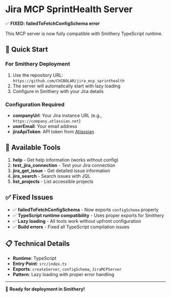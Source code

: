 # Jira MCP SprintHealth Server

✅ **FIXED: failedToFetchConfigSchema error**

This MCP server is now fully compatible with Smithery TypeScript runtime.

## 🚀 Quick Start

### For Smithery Deployment
1. Use the repository URL: `https://github.com/CHIBOLAR/jira_mcp_sprinthealth`
2. The server will automatically start with lazy loading
3. Configure in Smithery with your Jira details

### Configuration Required
- **companyUrl**: Your Jira instance URL (e.g., `https://company.atlassian.net`)
- **userEmail**: Your email address  
- **jiraApiToken**: API token from [Atlassian](https://id.atlassian.com/manage-profile/security/api-tokens)

## 🔧 Available Tools

1. **help** - Get help information (works without config)
2. **test_jira_connection** - Test your Jira connection
3. **jira_get_issue** - Get detailed issue information
4. **jira_search** - Search issues with JQL
5. **list_projects** - List accessible projects

## ✅ Fixed Issues

- ✅ **failedToFetchConfigSchema** - Now exports `configSchema` properly
- ✅ **TypeScript runtime compatibility** - Uses proper exports for Smithery
- ✅ **Lazy loading** - All tools work without upfront configuration
- ✅ **Build errors** - Fixed all TypeScript compilation issues

## 📋 Technical Details

- **Runtime**: TypeScript
- **Entry Point**: `src/index.ts`
- **Exports**: `createServer`, `configSchema`, `JiraMCPServer`
- **Pattern**: Lazy loading with proper error handling

---

🎉 **Ready for deployment in Smithery!**
